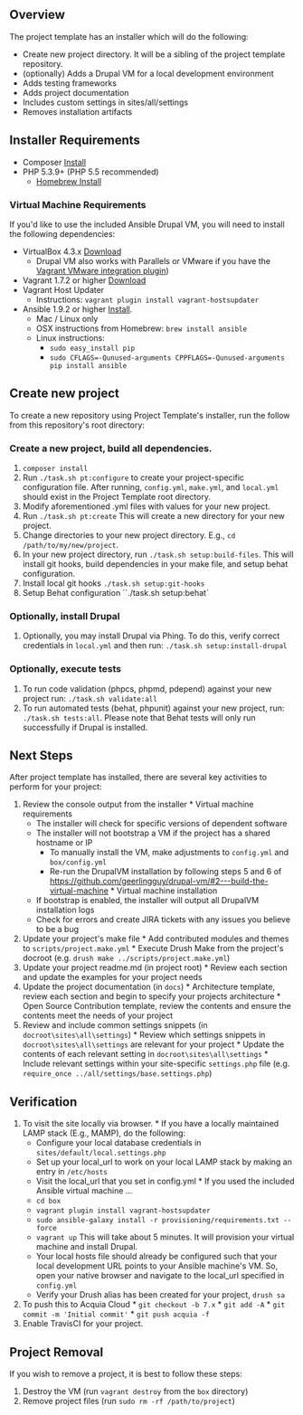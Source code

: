 ## Overview

The project template has an installer which will do the following:

* Create new project directory. It will be a sibling of the project template repository.
* (optionally) Adds a Drupal VM for a local development environment
* Adds testing frameworks
* Adds project documentation
* Includes custom settings in sites/all/settings
* Removes installation artifacts

## Installer Requirements

* Composer [Install](https://getcomposer.org/doc/00-intro.md#globally)
* PHP 5.3.9+ (PHP 5.5 recommended)
  * [Homebrew Install](https://lastzero.net/2013/08/howto-install-php-5-5-and-phpunit-on-os-x-via-homebrew/)

### Virtual Machine Requirements

If you'd like to use the included Ansible Drupal VM, you will need to install
the following dependencies:

* VirtualBox 4.3.x [Download](https://www.virtualbox.org/wiki/Downloads)
  * Drupal VM also works with Parallels or VMware if you have the [Vagrant VMware integration plugin](http://www.vagrantup.com/vmware))
* Vagrant 1.7.2 or higher [Download](http://www.vagrantup.com/downloads.html)
* Vagrant Host Updater
  * Instructions: `vagrant plugin install vagrant-hostsupdater`
* Ansible 1.9.2 or higher [Install](http://docs.ansible.com/intro_installation.html).
  * Mac / Linux only
  * OSX instructions from Homebrew: `brew install ansible`
  * Linux instructions:
    * `sudo easy_install pip`
    * `sudo CFLAGS=-Qunused-arguments CPPFLAGS=-Qunused-arguments pip install ansible`

## Create new project

To create a new repository using Project Template's installer, run the
follow from this repository's root directory:

### Create a new project, build all dependencies.

  1. `composer install`
  1. Run `./task.sh pt:configure` to create your
     project-specific configuration file. After running, `config.yml`, `make.yml`,
     and `local.yml` should exist in the Project Template root directory.
  1. Modify aforementioned .yml files with values for your new project.
  1. Run `./task.sh pt:create`
     This will create a new directory for your new project.
  1. Change directories to your new project directory. E.g., `cd /path/to/my/new/project`.
  1. In your new project directory, run `./task.sh setup:build-files`.
     This will install git hooks, build dependencies in your make file, and setup behat configuration.
  1. Install local git hooks `./task.sh setup:git-hooks`
  1. Setup Behat configuration ``./task.sh setup:behat`

### Optionally, install Drupal

  1. Optionally, you may install Drupal via Phing. To do this, verify correct
     credentials in `local.yml` and then run:
     `./task.sh setup:install-drupal`

### Optionally, execute tests

  1. To run code validation (phpcs, phpmd, pdepend) against your new project
     run: `./task.sh validate:all`
  1. To run automated tests (behat, phpunit) against your new project, run:
     `./task.sh tests:all`. Please note that Behat
     tests will only run successfully if Drupal is installed.
     
## Next Steps

After project template has installed, there are several key activities to perform for your project:

  1. Review the console output from the installer
    * Virtual machine requirements
       * The installer will check for specific versions of dependent software
       * The installer will not bootstrap a VM if the project has a shared hostname or IP
         * To manually install the VM, make adjustments to `config.yml` and `box/config.yml`
         * Re-run the DrupalVM installation by following steps 5 and 6 of https://github.com/geerlingguy/drupal-vm/#2---build-the-virtual-machine
    * Virtual machine installation
       * If bootstrap is enabled, the installer will output all DrupalVM installation logs
       * Check for errors and create JIRA tickets with any issues you believe to be a bug
  1. Update your project's make file
    * Add contributed modules and themes to `scripts/project.make.yml`
    * Execute Drush Make from the project's docroot (e.g. `drush make ../scripts/project.make.yml`)
  1. Update your project readme.md (in project root)
    * Review each section and update the examples for your project needs
  1. Update the project documentation (in `docs`)
    * Architecture template, review each section and begin to specify your projects architecture
    * Open Source Contribution template, review the contents and ensure the contents meet the needs of your project
  1. Review and include common settings snippets (in `docroot\sites\all\settings`)
    * Review which settings snippets in `docroot\sites\all\settings` are relevant for your project
    * Update the contents of each relevant setting in `docroot\sites\all\settings`
    * Include relevant settings within your site-specific `settings.php` file (e.g. `require_once ../all/settings/base.settings.php`)

## Verification
  1. To visit the site locally via browser.
    * If you have a locally maintained LAMP stack (E.g., MAMP), do the following:
      * Configure your local database credentials in `sites/default/local.settings.php`
      * Set up your local_url to work on your local LAMP stack by making an entry in `/etc/hosts`
      * Visit the local_url that you set in config.yml
    * If you used the included Ansible virtual machine ...
      * `cd box`
      * `vagrant plugin install vagrant-hostsupdater`
      * `sudo ansible-galaxy install -r provisioning/requirements.txt --force`
      * `vagrant up` This will take about 5 minutes. It will provision your
         virtual machine and install Drupal.
      * Your local hosts file should already be configured such that your
        local development URL points to your Ansible machine's VM. So, open
        your native browser and navigate to the local_url specified in
        `config.yml`
      * Verify your Drush alias has been created for your project, `drush sa`
  1. To push this to Acquia Cloud
    * `git checkout -b 7.x`
    * `git add -A`
    * `git commit -m 'Initial commit'`
    * `git push acquia -f`
  1. Enable TravisCI for your project.

## Project Removal

If you wish to remove a project, it is best to follow these steps:

  1. Destroy the VM (run `vagrant destroy` from the `box` directory)
  1. Remove project files (run `sudo rm -rf /path/to/project`)
